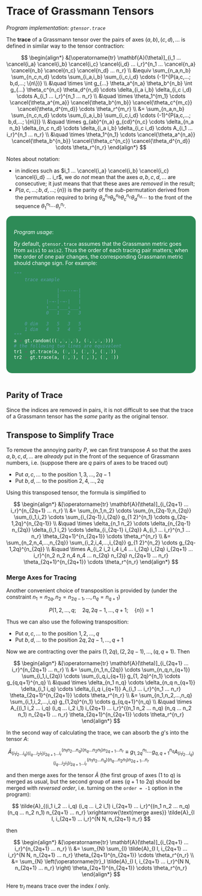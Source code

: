 <style>
    .remark {
        border-radius: 15px;
        padding: 20px;
        background-color: SeaGreen;
        color: White;
    }
    .result {
        border-radius: 15px;
        padding: 20px;
        background-color: FireBrick;
        color: White;
    }
</style>

# Trace of Grassmann Tensors

*Program implementation: `gtensor.trace`*

The **trace** of a Grassmann tensor over the pairs of axes $(a,b), (c,d), ...$ is defined in similar way to the tensor contraction: 

$$
\begin{align*}
    &[\operatorname{tr} \mathbf{A}(\theta)]_{i_1 ... \cancel{i_a} \cancel{i_b} \cancel{i_c} \cancel{i_d} ... i_r}^{n_1 ... \cancel{n_a} \cancel{n_b} \cancel{n_c} \cancel{n_d} ... n_r} 
    \\
    &\equiv \sum_{n_a,n_b} \sum_{n_c,n_d} \cdots \sum_{i_a,i_b} \sum_{i_c,i_d} \cdots
    (-1)^{P(a,c,...; b,d,...; \{n\})}
    \\ &\quad \times
    \int g_{...} \theta_a^{n_a} \theta_b^{n_b}
    \int g_{...} \theta_c^{n_c} \theta_d^{n_d} \cdots
    \delta_{i_a i_b} \delta_{i_c i_d} \cdots
    A_{i_1 ... i_r}^{n_1 ... n_r} 
    \\ &\quad \times
    \theta_1^{m_1} \cdots \cancel{\theta_a^{m_a}} \cancel{\theta_b^{m_b}} \cancel{\theta_c^{m_c}} \cancel{\theta_d^{m_d}} \cdots \theta_r^{m_r} 
    \\
    &= \sum_{n_a,n_b} \sum_{n_c,n_d} \cdots \sum_{i_a,i_b} \sum_{i_c,i_d} \cdots
    (-1)^{P(a,c,...; b,d,...; \{n\})}
    \\ &\quad \times
    g_{ab}^{n_a} g_{cd}^{n_c} \cdots
    \delta_{n_a n_b} \delta_{n_c n_d} \cdots
    \delta_{i_a i_b} \delta_{i_c i_d} \cdots
    A_{i_1 ... i_r}^{n_1 ... n_r} 
    \\ &\quad \times
    \theta_1^{n_1} \cdots \cancel{\theta_a^{n_a}} \cancel{\theta_b^{n_b}} \cancel{\theta_c^{n_c}} \cancel{\theta_d^{n_d}} \cdots \theta_r^{n_r} 
\end{align*}
$$

Notes about notation: 

- in indices such as $i_1 ... \cancel{i_a} \cancel{i_b} \cancel{i_c} \cancel{i_d} ... i_r$, we do *not* mean that the axes $a,b,c,d,...$ are consecutive; it just means that that these axes are *removed* in the result;
- $P(a,c,...; b,d,...; \{n\})$ is the parity of the *sub*-permutation derived from the permutation required to bring $\theta_a^{n_a} \theta_b^{n_b} \theta_c^{n_c} \theta_d^{n_d} \cdots$ to the front of the sequence $\theta_1^{n_1} \cdots \theta_r^{n_r}$.

<div class="remark">

*Program usage*: 

By default, `gtensor.trace` assumes that the Grassmann metric goes from `axis1` to `axis2`. Thus the order of each tracing pair matters; when the order of one pair changes, the corresponding Grassmann metric should change sign. For example:

```python
"""
    trace example

                |-→---→-|
                |       |
            |-→-|-→-|   |
            ↑___↑___↓___↓
            0   1   2   3

    0 dim   3   5   3   5
    1 dim   4   3   4   3
"""
a = gt.random(((3,5,3,5), (4,3,4,3)))
# the following two lines are equivalent
tr1 = gt.trace(a, (0,1), (2,3), (1,1))
tr2 = gt.trace(a, (0,3), (2,1), (1,-1))
```

</div><br>

## Parity of Trace

Since the indices are removed in pairs, it is not difficult to see that the trace of a Grassmann tensor has the *same* parity as the  original tensor. 

## Transpose to Simplify Trace

To remove the annoying parity $P$, we can first transpose $A$ so that the axes $a,b,c,d,...$ are *already* put in the front of the sequence of Grassmann numbers, i.e. (suppose there are $q$ pairs of axes to be traced out)

- Put $a,c,...$ to the position $1, 3, ..., 2q-1$ 
- Put $b,d,...$ to the position $2, 4, ..., 2q$

Using this transposed tensor, the formula is simplified to

$$
\begin{align*}
    &[\operatorname{tr} \mathbf{A}(\theta)]_{i_{2q+1} ... i_r}^{n_{2q+1} ... n_r} 
    \\
    &= \sum_{n_1,n_2} \cdots \sum_{n_{2q-1},n_{2q}} 
    \sum_{i_1,i_2} \cdots \sum_{i_{2q-1},i_{2q}}
    g_{1 2}^{n_1} \cdots g_{2q-1,2q}^{n_{2q-1}}
    \\ &\quad \times
    \delta_{n_1 n_2} \cdots \delta_{n_{2q-1} n_{2q}}
    \delta_{i_1 i_2} \cdots \delta_{i_{2q-1} i_{2q}}
    A_{i_1 ... i_r}^{n_1 ... n_r} 
    \theta_{2q+1}^{n_{2q+1}} \cdots \theta_r^{n_r} 
    \\
    &= \sum_{n_2,n_4,...,n_{2q}} 
    \sum_{i_2,i_4,...,i_{2q}}
    g_{1 2}^{n_2} \cdots g_{2q-1,2q}^{n_{2q}}
    \\ &\quad \times
    A_{i_2 i_2 i_4 i_4 ... i_{2q} i_{2q} i_{2q+1} ... i_r}^{n_2 n_2 n_4 n_4 ... n_{2q} n_{2q} n_{2q+1} ... n_r} 
    \theta_{2q+1}^{n_{2q+1}} \cdots \theta_r^{n_r} 
\end{align*}
$$

### Merge Axes for Tracing

Another convenient choice of transposition is provided by (under the constraint $n_1 = n_{2q}, n_2 = n_{2q-1}, ..., n_q = n_{q+1}$)

$$
P(1,2,...,q; \quad 2q,2q-1,...,q+1;\quad \{n\}) = 1
$$

Thus we can also use the following transposition:

- Put $a,c,...$ to the position $1, 2, ..., q$ 
- Put $b,d,...$ to the position $2q, 2q-1, ..., q+1$

Now we are contracting over the pairs $(1,2q), (2,2q-1), ..., (q,q+1)$. Then

$$
\begin{align*}
    &[\operatorname{tr} \mathbf{A}(\theta)]_{i_{2q+1} ... i_r}^{n_{2q+1} ... n_r} 
    \\
    &= \sum_{n_1,n_{2q}} \cdots \sum_{n_q,n_{q+1}} 
    \sum_{i_1,i_{2q}} \cdots \sum_{i_q,i_{q+1}}
    g_{1, 2q}^{n_1} \cdots g_{q,q+1}^{n_q}
    \\ &\quad \times
    \delta_{n_1 n_q} \cdots \delta_{n_q n_{q+1}}
    \delta_{i_1 i_q} \cdots \delta_{i_q i_{q+1}}
    A_{i_1 ... i_r}^{n_1 ... n_r} 
    \theta_{2q+1}^{n_{2q+1}} \cdots \theta_r^{n_r} 
    \\
    &= \sum_{n_1,n_2,...,n_q} \sum_{i_1,i_2,...,i_q}
    g_{1,2q}^{n_1} \cdots g_{q,q+1}^{n_q}
    \\ &\quad \times
    A_{(i_1 i_2 ... i_q) (i_q ... i_2 i_1) i_{2q+1} ... i_r}^{(n_1 n_2 ... n_q) (n_q ... n_2 n_1) n_{2q+1} ... n_r} 
    \theta_{2q+1}^{n_{2q+1}} \cdots \theta_r^{n_r} 
\end{align*}
$$

In the second way of calculating the trace, we can absorb the $g$'s into the tensor $A$:

$$
\tilde{A}_{(i_1 i_2 ... i_q) (i_q ... i_2 i_1) i_{2q+1} ... i_r}^{(n_1 n_2 ... n_q) (n_q ... n_2 n_1) n_{2q+1} ... n_r} 
\equiv
g_{1,2q}^{n_1} \cdots g_{q,q+1}^{n_q}
    A_{(i_1 i_2 ... i_q) (i_q ... i_2 i_1) i_{2q+1} ... i_r}^{(n_1 n_2 ... n_q) (n_q ... n_2 n_1) n_{2q+1} ... n_r} 
$$

and then merge axes for the tensor $\tilde{A}$ (the first group of axes ($1$ to $q$) is merged as usual, but the second group of axes ($q+1$ to $2q$) should be merged with *reversed order*, i.e. turning on the `order = -1` option in the program):

$$
\tilde{A}_{(i_1 i_2 ... i_q) (i_q ... i_2 i_1) i_{2q+1} ... i_r}^{(n_1 n_2 ... n_q) (n_q ... n_2 n_1) n_{2q+1} ... n_r} 
\xrightarrow{\text{merge axes}}
\tilde{A}_{I I, i_{2q+1} ... i_r}^{N N, n_{2q+1} n_r}
$$

then

$$
\begin{align*}
    &[\operatorname{tr} \mathbf{A}(\theta)]_{i_{2q+1} ... i_r}^{n_{2q+1} ... n_r} 
    \\
    &= \sum_{N} \sum_{I}
    \tilde{A}_{I I, i_{2q+1} ... i_r}^{N N, n_{2q+1} ... n_r} 
    \theta_{2q+1}^{n_{2q+1}} \cdots \theta_r^{n_r} 
    \\
    &= \sum_{N} \left(\operatorname{tr}_I 
    \tilde{A}_{I I, i_{2q+1} ... i_r}^{N N, n_{2q+1} ... n_r} \right)
    \theta_{2q+1}^{n_{2q+1}} \cdots \theta_r^{n_r} 
\end{align*}
$$

Here $\operatorname{tr}_I$ means trace over the index $I$ only.